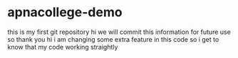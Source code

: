 # apnacollege-demo
this is my first git repository
hi we will commit this information for future use so thank you
hi i am changing some extra feature in this code so i get to know that my code working straightly

